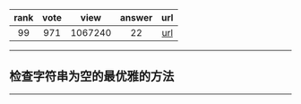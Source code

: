 
| rank | vote | view | answer | url |
|:-:|:-:|:-:|:-:|:-:|
|99|971|1067240|22| [url](http://stackoverflow.com/questions/9573244/most-elegant-way-to-check-if-the-string-is-empty-in-python) |
***

##  检查字符串为空的最优雅的方法

***